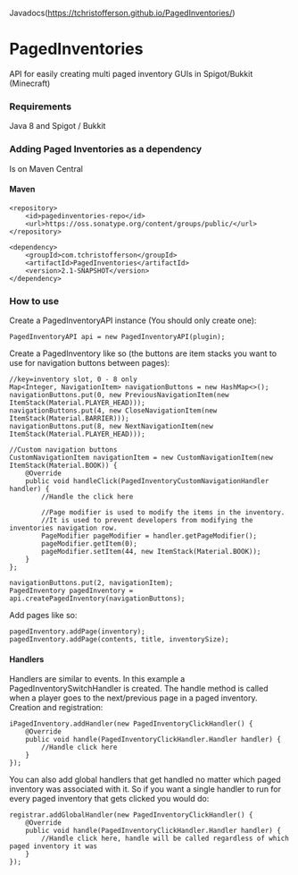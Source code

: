 Javadocs(https://tchristofferson.github.io/PagedInventories/)
# PagedInventories
API for easily creating multi paged inventory GUIs in Spigot/Bukkit (Minecraft)

### Requirements
Java 8 and Spigot / Bukkit

### Adding Paged Inventories as a dependency
Is on Maven Central
#### Maven
```
<repository>
    <id>pagedinventories-repo</id>
    <url>https://oss.sonatype.org/content/groups/public/</url>
</repository>
```
```
<dependency>
    <groupId>com.tchristofferson</groupId>
    <artifactId>PagedInventories</artifactId>
    <version>2.1-SNAPSHOT</version>
</dependency>
```
### How to use
Create a PagedInventoryAPI instance (You should only create one):
```
PagedInventoryAPI api = new PagedInventoryAPI(plugin);
```
Create a PagedInventory like so (the buttons are item stacks you want to use for navigation buttons between pages):
```
//key=inventory slot, 0 - 8 only
Map<Integer, NavigationItem> navigationButtons = new HashMap<>();
navigationButtons.put(0, new PreviousNavigationItem(new ItemStack(Material.PLAYER_HEAD)));
navigationButtons.put(4, new CloseNavigationItem(new ItemStack(Material.BARRIER)));
navigationButtons.put(8, new NextNavigationItem(new ItemStack(Material.PLAYER_HEAD)));

//Custom navigation buttons
CustomNavigationItem navigationItem = new CustomNavigationItem(new ItemStack(Material.BOOK)) {
    @Override
    public void handleClick(PagedInventoryCustomNavigationHandler handler) {
        //Handle the click here

        //Page modifier is used to modify the items in the inventory.
        //It is used to prevent developers from modifying the inventories navigation row.
        PageModifier pageModifier = handler.getPageModifier();
        pageModifier.getItem(0);
        pageModifier.setItem(44, new ItemStack(Material.BOOK));
    }
};

navigationButtons.put(2, navigationItem);
PagedInventory pagedInventory = api.createPagedInventory(navigationButtons);
```
Add pages like so:
```
pagedInventory.addPage(inventory);
pagedInventory.addPage(contents, title, inventorySize);
```
#### Handlers
Handlers are similar to events. In this example a PagedInventorySwitchHandler is created. The handle method is called when a player goes to the next/previous page in a paged inventory.
Creation and registration:
```
iPagedInventory.addHandler(new PagedInventoryClickHandler() {
    @Override
    public void handle(PagedInventoryClickHandler.Handler handler) {
        //Handle click here
    }
});
```
You can also add global handlers that get handled no matter which paged inventory was associated with it. So if you want a single handler to run for every paged inventory that gets clicked you would do:
```
registrar.addGlobalHandler(new PagedInventoryClickHandler() {
    @Override
    public void handle(PagedInventoryClickHandler.Handler handler) {
        //Handle click here, handle will be called regardless of which paged inventory it was
    }
});
```
